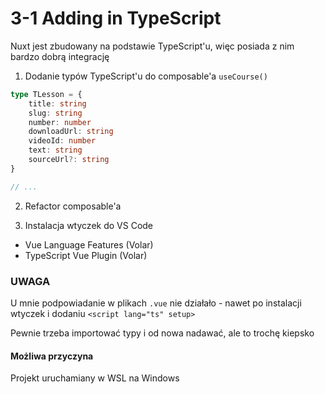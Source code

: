 # 3-1 Adding in TypeScript

Nuxt jest zbudowany na podstawie TypeScript'u, więc posiada z nim bardzo dobrą integrację

1. Dodanie typów TypeScript'u do composable'a `useCourse()`

```ts
type TLesson = {
    title: string
    slug: string
    number: number
    downloadUrl: string
    videoId: number
    text: string
    sourceUrl?: string
}

// ...
```

2. Refactor composable'a

3. Instalacja wtyczek do VS Code
- Vue Language Features (Volar)
- TypeScript Vue Plugin (Volar)

### UWAGA
U mnie podpowiadanie w plikach `.vue` nie działało - nawet po instalacji wtyczek i dodaniu `<script lang="ts" setup>`

Pewnie trzeba importować typy i od nowa nadawać, ale to trochę kiepsko

#### Możliwa przyczyna
Projekt uruchamiany w WSL na Windows

